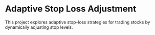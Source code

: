 # Adaptive Stop Loss Adjustment
 This project explores adaptive stop-loss strategies for trading stocks by dynamically adjusting stop levels.
